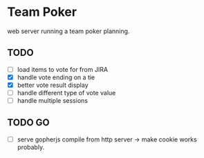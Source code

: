 # Team Poker

web server running a team poker planning.

## TODO

- [ ] load items to vote for from JIRA
- [X] handle vote ending on a tie
- [X] better vote result display
- [ ] handle different type of vote value
- [ ] handle multiple sessions

## TODO GO

- [ ] serve gopherjs compile from http server -> make cookie works probably.
